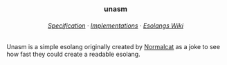 <h3 align="center">
	unasm
</h3>

<h6 align="center">
  <a href="https://github.com/unasmlang/monorepo/blob/main/spec.md">Specification</a>
  ·
  <a href="https://github.com/unasmlang/monorepo/blob/main/implementations.md">Implementations</a>
  ·
  <a href="https://esolangs.org/wiki/Unasm">Esolangs Wiki</a>
</h6>

Unasm is a simple esolang originally created by [Normalcat](https://esolangs.org/wiki/User:Normalcat) as a joke to see how fast they could create a readable esolang.
